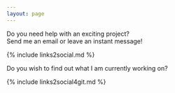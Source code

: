 ```yaml
---
layout: page
---
```


<div class="post">
  <div class="card">
    <div class="article__content">
        <p class="text-center">
          Do you need help with an exciting project? <br/>
          Send me an email or leave an instant message!
        </p>
        {% include links2social.md %}
    </div>
    <div class="article__content">
        <p class="text-center">
          Do you wish to find out what I am currently working on?
        </p>
        {% include links2social4git.md %}
    </div>
  </div>
</div>
